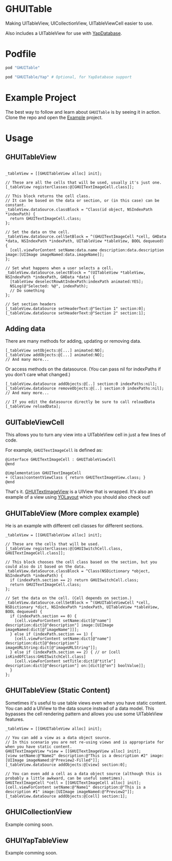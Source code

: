 GHUITable
=========

Making UITableView, UICollectionView, UITableViewCell easier to use.

Also includes a UITableView for use with [YapDatabase](https://github.com/yapstudios/YapDatabase).

# Podfile

```ruby
pod "GHUITable"

pod "GHUITable/Yap" # Optional, for YapDatabase support
```

# Example Project

The best way to follow and learn about `GHUITable` is by seeing it in action. Clone the repo and open the [Example](https://github.com/gabriel/GHUITable/tree/master/Example) project.

# Usage

## GHUITableView

```objc

_tableView = [[GHUITableView alloc] init];

// These are all the cells that will be used, usually it's just one.
[_tableView registerClasses:@[GHUITextImageCell.class]];

// This block returns the cell class.
// It can be based on the data or section, or (in this case) can be constant.
_tableView.dataSource.classBlock = ^Class(id object, NSIndexPath *indexPath) {
  return GHUITextImageCell.class;
};

// Set the data on the cell.
_tableView.dataSource.cellSetBlock = ^(GHUITextImageCell *cell, GHData *data, NSIndexPath *indexPath, UITableView *tableView, BOOL dequeued) {
  [cell.viewForContent setName:data.name description:data.description image:[UIImage imageNamed:data.imageName]];
};

// Set what happens when a user selects a cell.
_tableView.dataSource.selectBlock = ^(UITableView *tableView, NSIndexPath *indexPath, GHData *data) {
  [tableView deselectRowAtIndexPath:indexPath animated:YES];
  NSLog(@"Selected: %@", indexPath);
  // Do something
};

// Set section headers
[_tableView.dataSource setHeaderText:@"Section 1" section:0];
[_tableView.dataSource setHeaderText:@"Section 2" section:1];

```

## Adding data

There are many methods for adding, updating or removing data.

```objc
[_tableView setObjects:@[...] animated:NO];
[_tableView addObjects:@[...] animated:NO];
// And many more...
```

Or access methods on the datasource. (You can pass nil for indexPaths if you don't care what changed.)

```objc
[_tableView.dataSource addObjects:@[..] section:0 indexPaths:nil];
[_tableView.dataSource removeObjects:@[..] section:0 indexPaths:nil];
// And many more...

// If you edit the datasource directly be sure to call reloadData
[_tableView reloadData];
```

## GUITableViewCell

This allows you to turn any view into a UITableView cell in just a few lines of code.

For example, `GHUITextImageCell` is defined as:

```objc
@interface GHUITextImageCell : GHUITableViewCell
@end

@implementation GHUITextImageCell
+ (Class)contentViewClass { return GHUITextImageView.class; }
@end
```

That's it. [GHUITextImageView](https://github.com/gabriel/GHUITable/blob/master/Example/Example/GHUITextImageView.m) is a UIView that is wrapped. It's also an example of a view using [YOLayout](https://github.com/YOLayout/YOLayout) which you should also check out!

## GHUITableView (More complex example)

He is an example with different cell classes for different sections.

```objc
_tableView = [[GHUITableView alloc] init];

// These are the cells that will be used.
[_tableView registerClasses:@[GHUISwitchCell.class, GHUITextImageCell.class]];

// This block chooses the cell class based on the section, but you could also do it based on the data.
_tableView.dataSource.classBlock = ^Class(NSDictionary *object, NSIndexPath *indexPath) {
  if (indexPath.section == 2) return GHUISwitchCell.class;
  return GHUITextImageCell.class;
};

// Set the data on the cell. (Cell depends on section.)
_tableView.dataSource.cellSetBlock = ^(GHUITableViewCell *cell, NSDictionary *dict, NSIndexPath *indexPath, UITableView *tableView, BOOL dequeued) {
  if (indexPath.section == 0) {
    [cell.viewForContent setName:dict[@"name"] description:dict[@"description"] image:[UIImage imageNamed:dict[@"imageName"]]];
  } else if (indexPath.section == 1) {
    [cell.viewForContent setName:dict[@"name"] description:dict[@"description"] imageURLString:dict[@"imageURLString"]];
  } else if (indexPath.section == 2) { // or [cell isKindOfClass:GHUISwitchCell.class]
    [cell.viewForContent setTitle:dict[@"title"] description:dict[@"description"] on:[dict[@"on"] boolValue]];
  }
};
```

## GHUITableView (Static Content)

Sometimes it's useful to use table views even when you have static content. You can add a UIView to the data source instead of a data model. This bypasses the cell rendering pattern and allows you use some UITableView features.

```objc
_tableView = [[GHUITableView alloc] init];

// You can add a view as a data object source.
// In this scenario you are not re-using views and is appropriate for when you have static content.
GHUITextImageView *view = [[GHUITextImageView alloc] init];
[view setName:@"Name2" description:@"This is a description #2" image:[UIImage imageNamed:@"Preview2-Filled"]];
[_tableView.dataSource addObjects:@[view] section:0];

// You can even add a cell as a data object source (although this is probably a little awkward, can be useful sometimes).
GHUITextImageCell *cell = [[GHUITextImageCell alloc] init];
[cell.viewForContent setName:@"Name1" description:@"This is a description #1" image:[UIImage imageNamed:@"Preview2"]];
[_tableView.dataSource addObjects:@[cell] section:1];
```

## GHUICollectionView

Example coming soon.

## GHUIYapTableView

Example comming soon.


